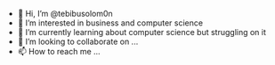 - 👋 Hi, I’m @tebibusolom0n
- 👀 I’m interested in business and computer science
- 🌱 I’m currently learning about computer science but struggling on it
- 💞️ I’m looking to collaborate on ...
- 📫 How to reach me ...

<!---
tebibusolom0n/tebibusolom0n is a ✨ special ✨ repository because its `README.md` (this file) appears on your GitHub profile.
You can click the Preview link to take a look at your changes.
--->
